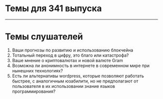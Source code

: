 # Темы для 341 выпуска
---

# Темы слушателей
1. Ваши прогнозы по развитию и использованию блокчейна
2. Тотальный переход в цифру, это благо или катастрофа?
3. Ваше мнение о криптовалютах и новой валюте Gram
4. Возможна ли анонимность в интернете в современном мире при нынешних технологиях?
5. Есть ли альтернативы wordpress, которые позволяют работать быстрее, с аналогичным юзабилити, но не предполагают от пользователя в их использовании знание языков программирования?

